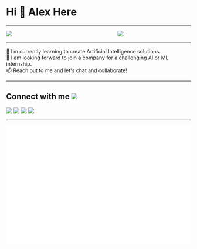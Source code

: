 # Hi 👋 Alex Here

----
<img align='right' src="https://media0.giphy.com/media/WFZvB7VIXBgiz3oDXE/giphy.gif" width="200">
<img src="https://readme-typing-svg.herokuapp.com/?font=monospace&color=3399ff&size=25&center=true&vCenter=true&lines=A+Passionate+Learner!;.NET+Developer;Automation+Ambassador;Octopus+(probably);">  

----  

  
🌱 I’m currently learning to create Artificial Intelligence solutions.  
👯 I am looking forward to join a company for a challenging AI or ML internship.  
📫 Reach out to me and let's chat and collaborate!  

----
  
## Connect with me <img src="https://media.giphy.com/media/LnQjpWaON8nhr21vNW/giphy.gif" width="60">
<a href="https://www.linkedin.com/in/alexandrero"><img src="https://img.shields.io/badge/LinkedIn-0077B5?style=for-the-badge&logo=linkedin&logoColor=white"></a>
<a href="https://alex-andrero.medium.com/"><img src="https://img.shields.io/badge/Medium-12100E?style=for-the-badge&logo=medium&logoColor=white"></a>
<a href="https://twitter.com/alex_andrero"><img src="https://img.shields.io/badge/Twitter-1DA1F2?style=for-the-badge&logo=twitter&logoColor=white"></a>
<a href="mailto:vedantchainani1084@gmail.com"><img src="https://img.shields.io/badge/Gmail-D14836?style=for-the-badge&logo=gmail&logoColor=white"></a>

----



<img src="https://github.com/Allexandrero/allexandrero/blob/main/github-metrics.svg">
